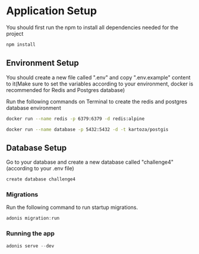 # Application Setup

You should first run the npm to install all dependencies needed for the project

```bash
npm install
```

## Environment Setup

You should create a new file called ".env" and copy ".env.example" content to it(Make sure to set the variables according to your environment, docker is recommended for Redis and Postgres database)

Run the following commands on Terminal to create the redis and postgres database environment

```bash
docker run --name redis -p 6379:6379 -d redis:alpine
```

```bash
docker run --name database -p 5432:5432 -d -t kartoza/postgis
```

## Database Setup

Go to your database and create a new database called "challenge4"(according to your .env file)

```bash
create database challenge4
```

### Migrations

Run the following command to run startup migrations.

```js
adonis migration:run
```

### Running the app

```js
adonis serve --dev
```
